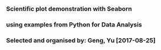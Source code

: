 ### Scientific plot demonstration with Seaborn
### using examples from Python for Data Analysis
### Selected and organised by: Geng, Yu [2017-08-25]
